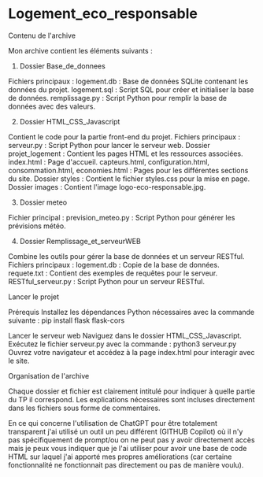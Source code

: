 # Logement_eco_responsable

Contenu de l'archive

Mon archive contient les éléments suivants :

1. Dossier Base_de_donnees

Fichiers principaux :
logement.db : Base de données SQLite contenant les données du projet.
logement.sql : Script SQL pour créer et initialiser la base de données.
remplissage.py : Script Python pour remplir la base de données avec des valeurs.

2. Dossier HTML_CSS_Javascript

Contient le code pour la partie front-end du projet.
Fichiers principaux :
serveur.py : Script Python pour lancer le serveur web.
Dossier projet_logement : Contient les pages HTML et les ressources associées.
index.html : Page d'accueil.
capteurs.html, configuration.html, consommation.html, economies.html : Pages pour les différentes sections du site.
Dossier styles : Contient le fichier styles.css pour la mise en page.
Dossier images : Contient l'image logo-eco-responsable.jpg.

3. Dossier meteo

Fichier principal :
prevision_meteo.py : Script Python pour générer les prévisions météo.

4. Dossier Remplissage_et_serveurWEB

Combine les outils pour gérer la base de données et un serveur RESTful.
Fichiers principaux :
logement.db : Copie de la base de données.
requete.txt : Contient des exemples de requêtes pour le serveur.
RESTful_serveur.py : Script Python pour un serveur RESTful.

Lancer le projet

Prérequis
Installez les dépendances Python nécessaires avec la commande suivante :
pip install flask flask-cors

Lancer le serveur web
Naviguez dans le dossier HTML_CSS_Javascript.
Exécutez le fichier serveur.py avec la commande :
python3 serveur.py
Ouvrez votre navigateur et accédez à la page index.html pour interagir avec le site.

Organisation de l'archive

Chaque dossier et fichier est clairement intitulé pour indiquer à quelle partie du TP il correspond. Les explications nécessaires sont incluses directement dans les fichiers sous forme de commentaires.

En ce qui concerne l'utilisation de ChatGPT pour être totalement transparent j'ai utilisé un outil un peu différent (GITHUB Copilot) où il n'y pas spécifiquement de prompt/ou on ne peut pas y avoir directement accès mais je peux vous indiquer que je l'ai utiliser pour avoir une base de code HTML sur laquel j'ai apporté mes propres améliorations (car certaine fonctionnalité ne fonctionnait pas directement ou pas de manière voulu).
